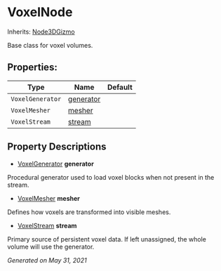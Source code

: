 # VoxelNode

Inherits: [Node3DGizmo](https://docs.godotengine.org/en/stable/classes/class_spatial.html)


Base class for voxel volumes.

## Properties: 


Type              | Name                       | Default 
----------------- | -------------------------- | --------
`VoxelGenerator`  | [generator](#i_generator)  |         
`VoxelMesher`     | [mesher](#i_mesher)        |         
`VoxelStream`     | [stream](#i_stream)        |         
<p></p>

## Property Descriptions

- [VoxelGenerator](VoxelGenerator.md)<span id="i_generator"></span> **generator**

Procedural generator used to load voxel blocks when not present in the stream.

- [VoxelMesher](VoxelMesher.md)<span id="i_mesher"></span> **mesher**

Defines how voxels are transformed into visible meshes.

- [VoxelStream](VoxelStream.md)<span id="i_stream"></span> **stream**

Primary source of persistent voxel data. If left unassigned, the whole volume will use the generator.

_Generated on May 31, 2021_
